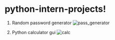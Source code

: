 # python-intern-projects!
1. Random password generator
![pass_generator](https://user-images.githubusercontent.com/92113971/222216984-ab3a8895-a89c-4727-836e-a111a46e6f30.png)

2. Python calculator gui
![calc](https://user-images.githubusercontent.com/92113971/222216604-9cfff374-1db3-4eab-95b0-443219eb4cc1.png)



